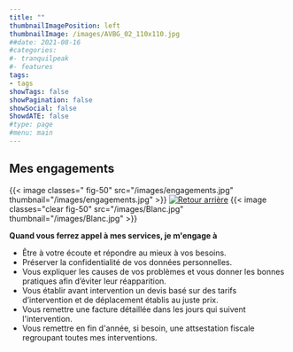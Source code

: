```yaml
---
title: ""
thumbnailImagePosition: left
thumbnailImage: /images/AVBG_02_110x110.jpg
##date: 2021-08-16
#categories:
#- tranquilpeak
#- features
tags:
- tags
showTags: false
showPagination: false
showSocial: false
ShowdATE: false
#type: page
#menu: main
---
```

## Mes engagements
<!--more-->

{{< image classes=" fig-50" src="/images/engagements.jpg" thumbnail="/images/engagements.jpg"  >}}
[![Retour arrière](/images/logo-retour-arriere_50.png)](../../)
{{< image classes="clear fig-50" src="/images/Blanc.jpg" thumbnail="/images/Blanc.jpg"  >}}

__Quand vous ferrez appel à mes services, je m'engage à__


* Être à votre écoute et répondre au mieux à vos besoins.
* Préserver la confidentialité de vos données personnelles.
* Vous expliquer les causes de vos problèmes et vous donner les bonnes pratiques afin d’éviter leur réapparition.
* Vous établir avant intervention un devis basé sur des tarifs d’intervention et de déplacement établis au juste prix.
* Vous remettre une facture détaillée dans les jours qui suivent l'intervention.
* Vous remettre en fin d'année, si besoin, une attsestation fiscale regroupant toutes mes interventions.